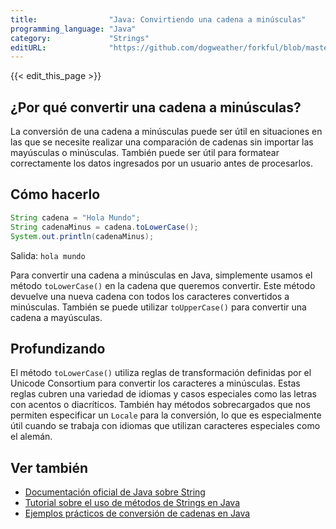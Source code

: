 ```yaml
---
title:                "Java: Convirtiendo una cadena a minúsculas"
programming_language: "Java"
category:             "Strings"
editURL:              "https://github.com/dogweather/forkful/blob/master/content/es/java/converting-a-string-to-lower-case.md"
---
```


{{< edit_this_page >}}

## ¿Por qué convertir una cadena a minúsculas?

La conversión de una cadena a minúsculas puede ser útil en situaciones en las que se necesite realizar una comparación de cadenas sin importar las mayúsculas o minúsculas. También puede ser útil para formatear correctamente los datos ingresados por un usuario antes de procesarlos.

## Cómo hacerlo

```java
String cadena = "Hola Mundo";
String cadenaMinus = cadena.toLowerCase();
System.out.println(cadenaMinus);
```

Salida: `hola mundo`

Para convertir una cadena a minúsculas en Java, simplemente usamos el método `toLowerCase()` en la cadena que queremos convertir. Este método devuelve una nueva cadena con todos los caracteres convertidos a minúsculas. También se puede utilizar `toUpperCase()` para convertir una cadena a mayúsculas.

## Profundizando

El método `toLowerCase()` utiliza reglas de transformación definidas por el Unicode Consortium para convertir los caracteres a minúsculas. Estas reglas cubren una variedad de idiomas y casos especiales como las letras con acentos o diacríticos. También hay métodos sobrecargados que nos permiten especificar un `Locale` para la conversión, lo que es especialmente útil cuando se trabaja con idiomas que utilizan caracteres especiales como el alemán.

## Ver también

- [Documentación oficial de Java sobre String](https://docs.oracle.com/javase/8/docs/api/java/lang/String.html)
- [Tutorial sobre el uso de métodos de Strings en Java](https://www.w3schools.com/java/java_ref_string.asp)
- [Ejemplos prácticos de conversión de cadenas en Java](https://www.baeldung.com/java-string-tolowercase)